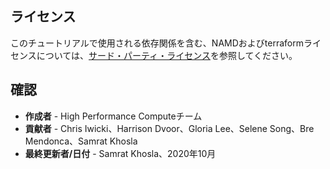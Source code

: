 ## ライセンス

このチュートリアルで使用される依存関係を含む、NAMDおよびterraformライセンスについては、[サード・パーティ・ライセンス](https://github.com/oci-hpc/oci-hpc-runbook-namd/blob/master/Third_Party_Licenses)を参照してください。

## 確認

*   **作成者** - High Performance Computeチーム
*   **貢献者** - Chris Iwicki、Harrison Dvoor、Gloria Lee、Selene Song、Bre Mendonca、Samrat Khosla
*   **最終更新者/日付** - Samrat Khosla、2020年10月